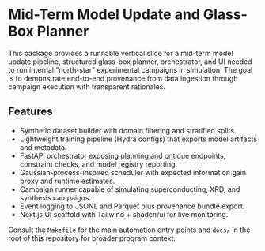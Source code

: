 # Mid-Term Model Update and Glass-Box Planner

This package provides a runnable vertical slice for a mid-term model update pipeline,
structured glass-box planner, orchestrator, and UI needed to run internal "north-star"
experimental campaigns in simulation. The goal is to demonstrate end-to-end provenance
from data ingestion through campaign execution with transparent rationales.

## Features
- Synthetic dataset builder with domain filtering and stratified splits.
- Lightweight training pipeline (Hydra configs) that exports model artifacts and metadata.
- FastAPI orchestrator exposing planning and critique endpoints, constraint checks, and
  model registry reporting.
- Gaussian-process-inspired scheduler with expected information gain proxy and runtime
  estimates.
- Campaign runner capable of simulating superconducting, XRD, and synthesis campaigns.
- Event logging to JSONL and Parquet plus provenance bundle export.
- Next.js UI scaffold with Tailwind + shadcn/ui for live monitoring.

Consult the `Makefile` for the main automation entry points and `docs/` in the root of
this repository for broader program context.
